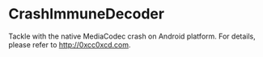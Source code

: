 # CrashImmuneDecoder
Tackle with the native MediaCodec crash on Android platform. For details, please refer to http://0xcc0xcd.com.
